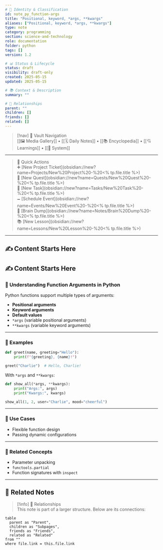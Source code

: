 ```yaml
---
# 📄 Identity & Classification
id: note_py_function-args
title: "Positional, keyword, *args, **kwargs"
aliases: ["Positional, keyword, *args, **kwargs"]
type: note
category: programming
section: science-and-technology
role: documentation
folder: python
tags: []
version: 1.2

# 📊 Status & Lifecycle
status: draft
visibility: draft-only
created: 2025-05-15
updated: 2025-05-15

# 📚 Context & Description
summary: ""

# 🧱 Relationships
parent: ""
children: []
friends: []
related: []
---
```



> [!nav] 🧱 Vault Navigation  
> [[🖼 Media Gallery]] • [[🗓 Daily Notes]] • [[📚 Encyclopedia]] • [[💘 Learnings]] • [[🧠 System]]

---

> 🌛 Quick Actions  
> ➕ [New Project Ticket](obsidian://new?name=Projects/New%20Project%20-%20<% tp.file.title %>)  
> 🌹 [New Quest](obsidian://new?name=Quests/New%20Quest%20-%20<% tp.file.title %>)  
> 🎯 [New Task](obsidian://new?name=Tasks/New%20Task%20-%20<% tp.file.title %>)  
> 🗕 [Schedule Event](obsidian://new?name=Events/New%20Event%20-%20<% tp.file.title %>)  
> 📝 [Brain Dump](obsidian://new?name=Notes/Brain%20Dump%20-%20<% tp.file.title %>)  
> 📚 [New Lesson](obsidian://new?name=Lessons/New%20Lesson%20-%20<% tp.file.title %>)

---

## ✍️ Content Starts Here

## ✍️ Content Starts Here

### 🧩 Understanding Function Arguments in Python

Python functions support multiple types of arguments:

- **Positional arguments**
- **Keyword arguments**
- **Default values**
- `*args` (variable positional arguments)
- `**kwargs` (variable keyword arguments)

---

### 🧪 Examples

```python
def greet(name, greeting="Hello"):
    print(f"{greeting}, {name}!")

greet("Charlie")  # Hello, Charlie!
```

With `*args` and `**kwargs`:

```python
def show_all(*args, **kwargs):
    print("Args:", args)
    print("Kwargs:", kwargs)

show_all(1, 2, user="Charlie", mood="cheerful")
```

---

### 💬 Use Cases

- Flexible function design
- Passing dynamic configurations

---

### 🔗 Related Concepts

- Parameter unpacking
- `functools.partial`
- Function signatures with `inspect`


---

## 🔗 Related Notes

> [!info] 🧠 Relationships  
> This note is part of a larger structure. Below are its connections:

```dataview
table
  parent as "Parent",
  children as "Subpages",
  friends as "Friends",
  related as "Related"
from ""
where file.link = this.file.link
```
